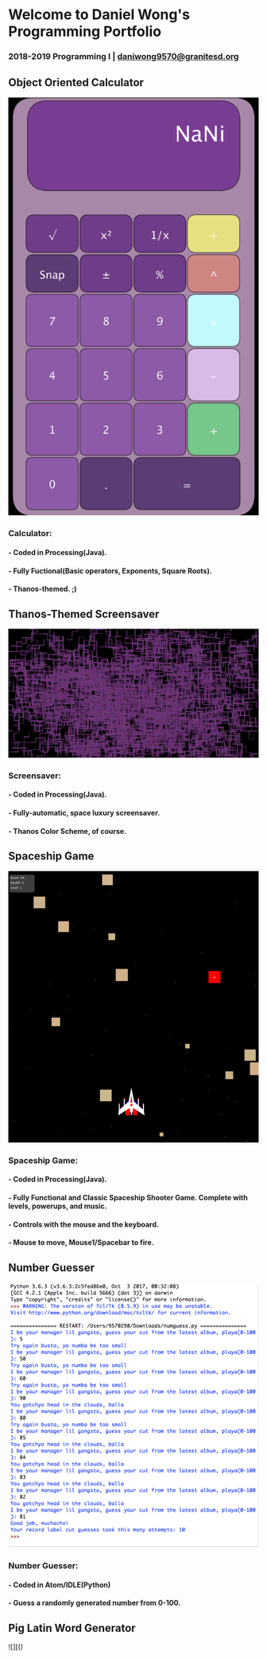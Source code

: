 # Welcome to Daniel Wong's Programming Portfolio
### 2018-2019 Programming I | daniwong9570@granitesd.org

## Object Oriented Calculator
![calvinator](Calc/Pictures/calvinator.png)
### Calculator:
#### - Coded in Processing(Java).
#### - Fully Fuctional(Basic operators, Exponents, Square Roots).
#### - Thanos-themed. ;)


## Thanos-Themed Screensaver
![Screensaver](ScreenSaver/Pictures/Screensaver.png)
### Screensaver:
#### - Coded in Processing(Java).
#### - Fully-automatic, space luxury screensaver.
#### - Thanos Color Scheme, of course.


## Spaceship Game
![SpaceshipGame](SpaceshipGame/Pictures/SpaceshipGame.png)
### Spaceship Game:
#### - Coded in Processing(Java).
#### - Fully Functional and Classic Spaceship Shooter Game. Complete with levels, powerups, and music.
#### - Controls with the mouse and the keyboard.
#### - Mouse to move, Mouse1/Spacebar to fire.


## Number Guesser
![NumberGuesser](NumberGuesser/Pictures/NumberGuesser.png)
### Number Guesser:
#### - Coded in Atom/IDLE(Python)
#### - Guess a randomly generated number from 0-100.


## Pig Latin Word Generator
![][()


